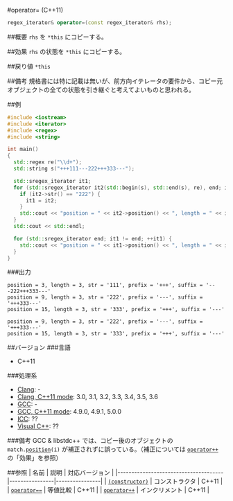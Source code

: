 #operator= (C++11)
```cpp
regex_iterator& operator=(const regex_iterator& rhs);
```

##概要
`rhs` を `*this` にコピーする。


##効果
`rhs` の状態を `*this` にコピーする。


##戻り値
`*this`


##備考
規格書には特に記載は無いが、前方向イテレータの要件から、コピー元オブジェクトの全ての状態を引き継ぐと考えてよいものと思われる。


##例
```cpp
#include <iostream>
#include <iterator>
#include <regex>
#include <string>

int main()
{
  std::regex re("\\d+");
  std::string s("+++111---222+++333---");

  std::sregex_iterator it1;
  for (std::sregex_iterator it2(std::begin(s), std::end(s), re), end; it2 != end; ++it2) {
    if (it2->str() == "222") {
      it1 = it2;
    }
    std::cout << "position = " << it2->position() << ", length = " << it2->length() << ", str = '" << it2->str() << "', prefix = '" << it2->prefix() << "', suffix = '" << it2->suffix() << '\'' << std::endl;
  }
  std::cout << std::endl;

  for (std::sregex_iterator end; it1 != end; ++it1) {
    std::cout << "position = " << it1->position() << ", length = " << it1->length() << ", str = '" << it1->str() << "', prefix = '" << it1->prefix() << "', suffix = '" << it1->suffix() << '\'' << std::endl;
  }
}
```

###出力
```
position = 3, length = 3, str = '111', prefix = '+++', suffix = '---222+++333---'
position = 9, length = 3, str = '222', prefix = '---', suffix = '+++333---'
position = 15, length = 3, str = '333', prefix = '+++', suffix = '---'

position = 9, length = 3, str = '222', prefix = '---', suffix = '+++333---'
position = 15, length = 3, str = '333', prefix = '+++', suffix = '---'
```


##バージョン
###言語
- C++11

###処理系
- [Clang](/implementation.md#clang): -
- [Clang, C++11 mode](/implementation.md#clang): 3.0, 3.1, 3.2, 3.3, 3.4, 3.5, 3.6
- [GCC](/implementation.md#gcc): -
- [GCC, C++11 mode](/implementation.md#gcc): 4.9.0, 4.9.1, 5.0.0
- [ICC](/implementation.md#icc): ??
- [Visual C++](/implementation.md#visual_cpp): ??


###備考
GCC & libstdc++ では、コピー後のオブジェクトの `match.`[`position`](../match_results/position.md)`(i)` が補正されずに誤っている。（補正については [`operator++`](op_increment.md) の「効果」を参照）


##参照
| 名前                                 | 説明           | 対応バージョン |
|--------------------------------------|----------------|----------------|
| [`(constructor)`](regex_iterator.md) | コンストラクタ | C++11          |
| [`operator==`](op_equal.md)          | 等値比較       | C++11          |
| [`operator++`](op_increment.md)      | インクリメント | C++11          |
